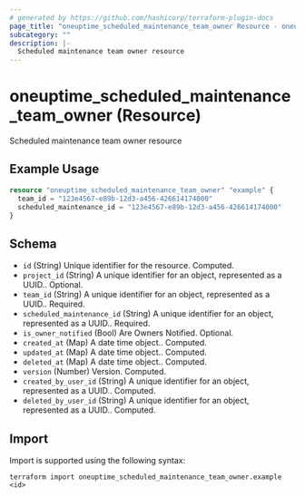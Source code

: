 ```yaml
---
# generated by https://github.com/hashicorp/terraform-plugin-docs
page_title: "oneuptime_scheduled_maintenance_team_owner Resource - oneuptime"
subcategory: ""
description: |-
  Scheduled maintenance team owner resource
---
```


# oneuptime_scheduled_maintenance_team_owner (Resource)

Scheduled maintenance team owner resource

## Example Usage

```terraform
resource "oneuptime_scheduled_maintenance_team_owner" "example" {
  team_id = "123e4567-e89b-12d3-a456-426614174000"
  scheduled_maintenance_id = "123e4567-e89b-12d3-a456-426614174000"
}
```

## Schema

- `id` (String) Unique identifier for the resource. Computed.
- `project_id` (String) A unique identifier for an object, represented as a UUID.. Optional.
- `team_id` (String) A unique identifier for an object, represented as a UUID.. Required.
- `scheduled_maintenance_id` (String) A unique identifier for an object, represented as a UUID.. Required.
- `is_owner_notified` (Bool) Are Owners Notified. Optional.
- `created_at` (Map) A date time object.. Computed.
- `updated_at` (Map) A date time object.. Computed.
- `deleted_at` (Map) A date time object.. Computed.
- `version` (Number) Version. Computed.
- `created_by_user_id` (String) A unique identifier for an object, represented as a UUID.. Computed.
- `deleted_by_user_id` (String) A unique identifier for an object, represented as a UUID.. Computed.

## Import

Import is supported using the following syntax:

```shell
terraform import oneuptime_scheduled_maintenance_team_owner.example <id>
```
